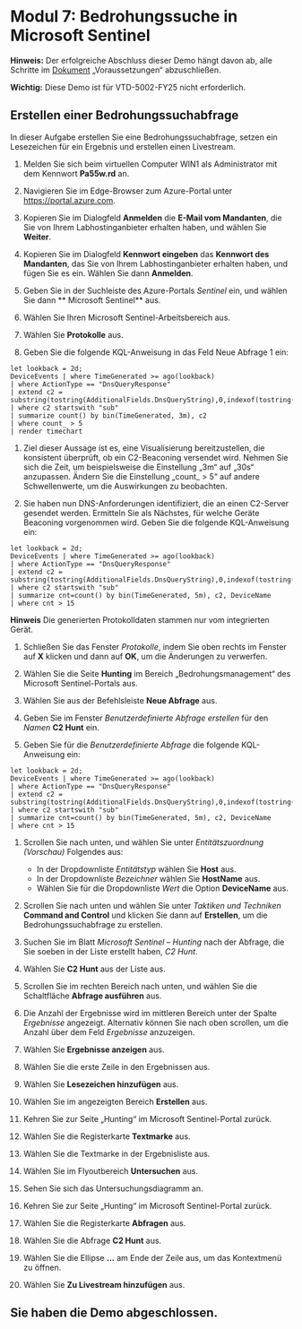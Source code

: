 # Modul 7: Bedrohungssuche in Microsoft Sentinel

**Hinweis:** Der erfolgreiche Abschluss dieser Demo hängt davon ab, alle Schritte im  [Dokument](00-prerequisites.md) „Voraussetzungen“ abzuschließen.

**Wichtig:** Diese Demo ist für VTD-5002-FY25 nicht erforderlich.

## Erstellen einer Bedrohungssuchabfrage

In dieser Aufgabe erstellen Sie eine Bedrohungssuchabfrage, setzen ein Lesezeichen für ein Ergebnis und erstellen einen Livestream.

1. Melden Sie sich beim virtuellen Computer WIN1 als Administrator mit dem Kennwort **Pa55w.rd** an.  

1. Navigieren Sie im Edge-Browser zum Azure-Portal unter https://portal.azure.com.

1. Kopieren Sie im Dialogfeld **Anmelden** die **E-Mail vom Mandanten**, die Sie von Ihrem Labhostinganbieter erhalten haben, und wählen Sie **Weiter**.

1. Kopieren Sie im Dialogfeld **Kennwort eingeben** das **Kennwort des Mandanten**, das Sie von Ihrem Labhostinganbieter erhalten haben, und fügen Sie es ein. Wählen Sie dann **Anmelden**.

1. Geben Sie in der Suchleiste des Azure-Portals *Sentinel* ein, und wählen Sie dann ** Microsoft Sentinel** aus.

1. Wählen Sie Ihren Microsoft Sentinel-Arbeitsbereich aus.

1. Wählen Sie **Protokolle** aus. 

1. Geben Sie die folgende KQL-Anweisung in das Feld Neue Abfrage 1 ein:

```KQL
let lookback = 2d;
DeviceEvents | where TimeGenerated >= ago(lookback) 
| where ActionType == "DnsQueryResponse"
| extend c2 = substring(tostring(AdditionalFields.DnsQueryString),0,indexof(tostring(AdditionalFields.DnsQueryString),"."))
| where c2 startswith "sub"
| summarize count() by bin(TimeGenerated, 3m), c2
| where count_ > 5
| render timechart 
```

1. Ziel dieser Aussage ist es, eine Visualisierung bereitzustellen, die konsistent überprüft, ob ein C2-Beaconing versendet wird.  Nehmen Sie sich die Zeit, um beispielsweise die Einstellung „3m“ auf „30s“ anzupassen.  Ändern Sie die Einstellung „count_ > 5“ auf andere Schwellenwerte, um die Auswirkungen zu beobachten.

1. Sie haben nun DNS-Anforderungen identifiziert, die an einen C2-Server gesendet werden.  Ermitteln Sie als Nächstes, für welche Geräte Beaconing vorgenommen wird.  Geben Sie die folgende KQL-Anweisung ein:

```KQL
let lookback = 2d;
DeviceEvents | where TimeGenerated >= ago(lookback) 
| where ActionType == "DnsQueryResponse"
| extend c2 = substring(tostring(AdditionalFields.DnsQueryString),0,indexof(tostring(AdditionalFields.DnsQueryString),".")) 
| where c2 startswith "sub"
| summarize cnt=count() by bin(TimeGenerated, 5m), c2, DeviceName
| where cnt > 15
```

**Hinweis** Die generierten Protokolldaten stammen nur vom integrierten Gerät.

1. Schließen Sie das Fenster *Protokolle*, indem Sie oben rechts im Fenster auf **X** klicken und dann auf **OK**, um die Änderungen zu verwerfen. 

1. Wählen Sie die Seite **Hunting** im Bereich „Bedrohungsmanagement“ des Microsoft Sentinel-Portals aus.

1. Wählen Sie aus der Befehlsleiste **Neue Abfrage** aus.

1. Geben Sie im Fenster *Benutzerdefinierte Abfrage erstellen* für den *Namen* **C2 Hunt** ein.

1. Geben Sie für die *Benutzerdefinierte Abfrage* die folgende KQL-Anweisung ein:

```KQL
let lookback = 2d;
DeviceEvents | where TimeGenerated >= ago(lookback) 
| where ActionType == "DnsQueryResponse"
| extend c2 = substring(tostring(AdditionalFields.DnsQueryString),0,indexof(tostring(AdditionalFields.DnsQueryString),"."))
| where c2 startswith "sub"
| summarize cnt=count() by bin(TimeGenerated, 5m), c2, DeviceName
| where cnt > 15
```

1. Scrollen Sie nach unten, und wählen Sie unter *Entitätszuordnung (Vorschau)* Folgendes aus:

    - In der Dropdownliste *Entitätstyp* wählen Sie **Host** aus.
    - In der Dropdownliste *Bezeichner* wählen Sie **HostName** aus.
    - Wählen Sie für die Dropdownliste *Wert* die Option **DeviceName** aus.

1. Scrollen Sie nach unten und wählen Sie unter *Taktiken und Techniken* **Command and Control** und klicken Sie dann auf **Erstellen**, um die Bedrohungssuchabfrage zu erstellen.

1. Suchen Sie im Blatt *Microsoft Sentinel – Hunting* nach der Abfrage, die Sie soeben in der Liste erstellt haben, *C2 Hunt*.

1. Wählen Sie **C2 Hunt** aus der Liste aus.

1. Scrollen Sie im rechten Bereich nach unten, und wählen Sie die Schaltfläche **Abfrage ausführen** aus.

1. Die Anzahl der Ergebnisse wird im mittleren Bereich unter der Spalte *Ergebnisse* angezeigt. Alternativ können Sie nach oben scrollen, um die Anzahl über dem Feld *Ergebnisse* anzuzeigen.

1. Wählen Sie **Ergebnisse anzeigen** aus.

1. Wählen Sie die erste Zeile in den Ergebnissen aus. 

1. Wählen Sie **Lesezeichen hinzufügen** aus.

1. Wählen Sie im angezeigten Bereich **Erstellen** aus.

1. Kehren Sie zur Seite „Hunting“ im Microsoft Sentinel-Portal zurück.

1. Wählen Sie die Registerkarte **Textmarke** aus.

1. Wählen Sie die Textmarke in der Ergebnisliste aus.

1. Wählen Sie im Flyoutbereich **Untersuchen** aus.

1. Sehen Sie sich das Untersuchungsdiagramm an.

1. Kehren Sie zur Seite „Hunting“ im Microsoft Sentinel-Portal zurück.

1. Wählen Sie die Registerkarte **Abfragen** aus.

1. Wählen Sie die Abfrage **C2 Hunt** aus.

1. Wählen Sie die Ellipse **...** am Ende der Zeile aus, um das Kontextmenü zu öffnen.

1. Wählen Sie **Zu Livestream hinzufügen** aus.

## Sie haben die Demo abgeschlossen.